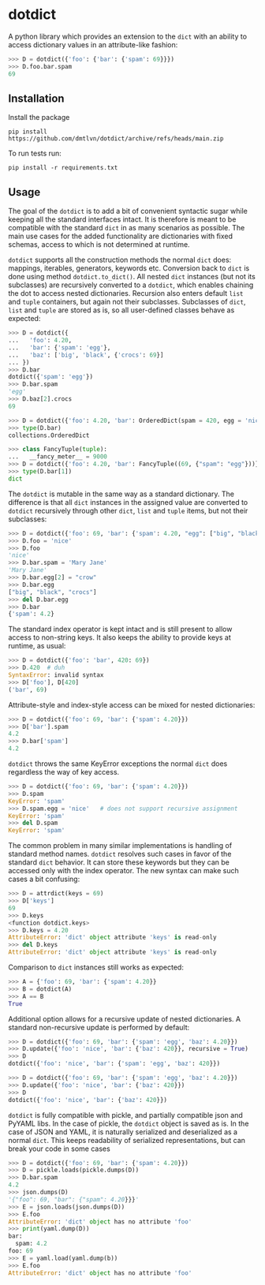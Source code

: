 # dotdict

A python library which provides an extension to the `dict` with an ability to access dictionary values in an attribute-like fashion:
```python
>>> D = dotdict({'foo': {'bar': {'spam': 69}}})
>>> D.foo.bar.spam
69
```

## Installation

Install the package
```
pip install https://github.com/dmtlvn/dotdict/archive/refs/heads/main.zip
```

To run tests run:
```
pip install -r requirements.txt
```

## Usage

The goal of the `dotdict` is to add a bit of convenient syntactic sugar while keeping all the standard interfaces intact. It is therefore is meant to be compatible with the standard `dict` in as many scenarios as possible. The main use cases for the added functionality are dictionaries with fixed schemas, access to which is not determined at runtime. 

`dotdict` supports all the construction methods the normal `dict` does: mappings, iterables, generators, keywords etc. Conversion back to `dict` is done using method `dotdict.to_dict()`. All nested `dict` instances (but not its subclasses) are recursively converted to a `dotdict`, which enables chaining the dot to access nested dictionaries. Recursion also enters default `list` and `tuple` containers, but again not their subclasses. Subclasses of `dict`, `list` and `tuple` are stored as is, so all user-defined classes behave as expected:

```python
>>> D = dotdict({
...   'foo': 4.20, 
...   'bar': {'spam': 'egg'}, 
...   'baz': ['big', 'black', {'crocs': 69}]
... })
>>> D.bar
dotdict({'spam': 'egg'})
>>> D.bar.spam
'egg'
>>> D.baz[2].crocs
69

>>> D = dotdict({'foo': 4.20, 'bar': OrderedDict(spam = 420, egg = 'nice')})
>>> type(D.bar)
collections.OrderedDict

>>> class FancyTuple(tuple):
...   __fancy_meter__ = 9000
>>> D = dotdict({'foo': 4.20, 'bar': FancyTuple((69, {"spam": "egg"}))})
>>> type(D.bar[1])
dict
```

The `dotdict` is mutable in the same way as a standard dictionary. The difference is that all `dict` instances in the assigned value are converted to `dotdict` recursively through other `dict`, `list` and `tuple` items, but not their subclasses:
```python
>>> D = dotdict({'foo': 69, 'bar': {'spam': 4.20, "egg": ["big", "black", "crocs"]}})
>>> D.foo = 'nice'
>>> D.foo
'nice'
>>> D.bar.spam = 'Mary Jane'
'Mary Jane'
>>> D.bar.egg[2] = "crow"
>>> D.bar.egg
["big", "black", "crocs"]
>>> del D.bar.egg
>>> D.bar
{'spam': 4.2}
```

The standard index operator is kept intact and is still present to allow access to non-string keys. It also keeps the ability to provide keys at runtime, as usual:
```python
>>> D = dotdict({'foo': 'bar', 420: 69})
>>> D.420  # duh
SyntaxError: invalid syntax
>>> D['foo'], D[420]
('bar', 69)
```

Attribute-style and index-style access can be mixed for nested dictionaries:
```python
>>> D = dotdict({'foo': 69, 'bar': {'spam': 4.20}})
>>> D['bar'].spam
4.2
>>> D.bar['spam']
4.2
```

`dotdict` throws the same KeyError exceptions the normal `dict` does regardless the way of key access. 
```python
>>> D = dotdict({'foo': 69, 'bar': {'spam': 4.20}})
>>> D.spam
KeyError: 'spam'
>>> D.spam.egg = 'nice'   # does not support recursive assignment
KeyError: 'spam'
>>> del D.spam
KeyError: 'spam'
```

The common problem in many similar implementations is handling of standard method names. `dotdict` resolves such cases in favor of the standard `dict` behavior. It can store these keywords but they can be accessed only with the index operator. The new syntax can make such cases a bit confusing: 
```python
>>> D = attrdict(keys = 69)
>>> D['keys']
69
>>> D.keys
<function dotdict.keys>
>>> D.keys = 4.20
AttributeError: 'dict' object attribute 'keys' is read-only
>>> del D.keys
AttributeError: 'dict' object attribute 'keys' is read-only
```

Comparison to `dict` instances still works as expected:
```python
>>> A = {'foo': 69, 'bar': {'spam': 4.20}}
>>> B = dotdict(A)
>>> A == B
True
```

Additional option allows for a recursive update of nested dictionaries. A standard non-recursive update is performed by default:
```python
>>> D = dotdict({'foo': 69, 'bar': {'spam': 'egg', 'baz': 4.20}})
>>> D.update({'foo': 'nice', 'bar': {'baz': 420}}, recursive = True)
>>> D
dotdict({'foo': 'nice', 'bar': {'spam': 'egg', 'baz': 420}})

>>> D = dotdict({'foo': 69, 'bar': {'spam': 'egg', 'baz': 4.20}})
>>> D.update({'foo': 'nice', 'bar': {'baz': 420}})
>>> D
dotdict({'foo': 'nice', 'bar': {'baz': 420}})
```

`dotdict` is fully compatible with pickle, and partially compatible json and PyYAML libs. In the case of pickle, the `dotdict` object is saved as is. In the case of JSON and YAML, it is naturally serialized and deserialized as a normal `dict`. This keeps readability of serialized representations, but can break your code in some cases
```python
>>> D = dotdict({'foo': 69, 'bar': {'spam': 4.20}})
>>> D = pickle.loads(pickle.dumps(D))
>>> D.bar.spam
4.2
>>> json.dumps(D)
'{"foo": 69, "bar": {"spam": 4.20}}}'
>>> E = json.loads(json.dumps(D))
>>> E.foo
AttributeError: 'dict' object has no attribute 'foo'
>>> print(yaml.dump(D))
bar:
  spam: 4.2
foo: 69 
>>> E = yaml.load(yaml.dump(b))
>>> E.foo
AttributeError: 'dict' object has no attribute 'foo'
```

